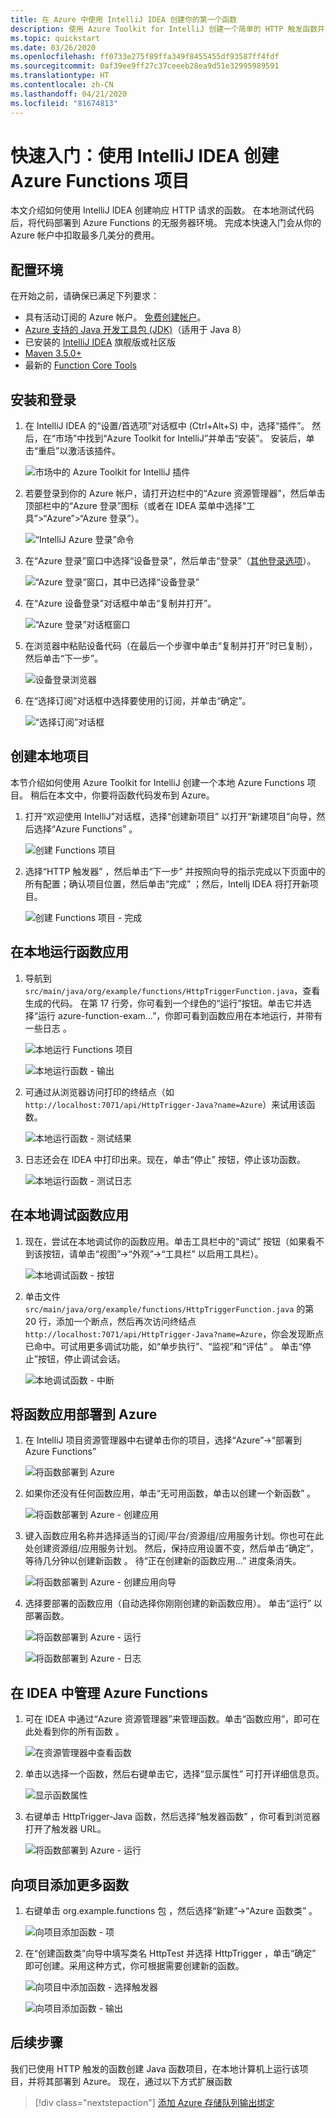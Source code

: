 ```yaml
---
title: 在 Azure 中使用 IntelliJ IDEA 创建你的第一个函数
description: 使用 Azure Toolkit for IntelliJ 创建一个简单的 HTTP 触发函数并将其发布到 Azure。
ms.topic: quickstart
ms.date: 03/26/2020
ms.openlocfilehash: ff0733e275f89ffa349f8455455df93587ff4fdf
ms.sourcegitcommit: 0af39ee9ff27c37ceeeb28ea9d51e32995989591
ms.translationtype: HT
ms.contentlocale: zh-CN
ms.lasthandoff: 04/21/2020
ms.locfileid: "81674813"
---
```

# <a name="quickstart-create-an-azure-functions-project-using-intellij-idea"></a>快速入门：使用 IntelliJ IDEA 创建 Azure Functions 项目

本文介绍如何使用 IntelliJ IDEA 创建响应 HTTP 请求的函数。 在本地测试代码后，将代码部署到 Azure Functions 的无服务器环境。 完成本快速入门会从你的 Azure 帐户中扣取最多几美分的费用。

## <a name="configure-your-environment"></a>配置环境

在开始之前，请确保已满足下列要求：

+ 具有活动订阅的 Azure 帐户。 [免费创建帐户](https://azure.microsoft.com/free/?ref=microsoft.com&utm_source=microsoft.com&utm_medium=docs&utm_campaign=visualstudio)。
+ [Azure 支持的 Java 开发工具包 (JDK)](https://aka.ms/azure-jdks)（适用于 Java 8）
+ 已安装的 [IntelliJ IDEA](https://www.jetbrains.com/idea/download/) 旗舰版或社区版
+ [Maven 3.5.0+](https://maven.apache.org/download.cgi)
+ 最新的 [Function Core Tools](https://github.com/Azure/azure-functions-core-tools)

## <a name="installation-and-sign-in"></a>安装和登录

1. 在 IntelliJ IDEA 的“设置/首选项”对话框中 (Ctrl+Alt+S) 中，选择“插件”。  然后，在“市场”中找到“Azure Toolkit for IntelliJ”并单击“安装”。    安装后，单击“重启”以激活该插件。  

   ![市场中的 Azure Toolkit for IntelliJ 插件][marketplace]

2. 若要登录到你的 Azure 帐户，请打开边栏中的“Azure 资源管理器”，然后单击顶部栏中的“Azure 登录”图标（或者在 IDEA 菜单中选择“工具”>“Azure”>“Azure 登录”）。   

   ![“IntelliJ Azure 登录”命令][I01]

3. 在“Azure 登录”窗口中选择“设备登录”，然后单击“登录”（[其他登录选项](sign-in-instructions.md)）。   

   ![“Azure 登录”窗口，其中已选择“设备登录”][I02]

4. 在“Azure 设备登录”对话框中单击“复制并打开”。  

   ![“Azure 登录”对话框窗口][I03]

5. 在浏览器中粘贴设备代码（在最后一个步骤中单击“复制并打开”时已复制），然后单击“下一步”。  

   ![设备登录浏览器][I04]

6. 在“选择订阅”对话框中选择要使用的订阅，并单击“确定”。  

   ![“选择订阅”对话框][I05]

## <a name="create-your-local-project"></a>创建本地项目

本节介绍如何使用 Azure Toolkit for IntelliJ 创建一个本地 Azure Functions 项目。 稍后在本文中，你要将函数代码发布到 Azure。 

1. 打开“欢迎使用 IntelliJ”对话框，选择“创建新项目”  以打开“新建项目”向导，然后选择“Azure Functions”  。

    ![创建 Functions 项目](media/quickstart-functions/create-functions-project.png)

1. 选择“HTTP 触发器”  ，然后单击“下一步”  并按照向导的指示完成以下页面中的所有配置；确认项目位置，然后单击“完成”  ；然后，Intellj IDEA 将打开新项目。

    ![创建 Functions 项目 - 完成](media/quickstart-functions/create-functions-project-finish.png)

## <a name="run-the-function-app-locally"></a>在本地运行函数应用

1. 导航到 `src/main/java/org/example/functions/HttpTriggerFunction.java`，查看生成的代码。 在第 17 行旁，你可看到一个绿色的“运行”按钮。单击它并选择“运行 azure-function-exam…”，你即可看到函数应用在本地运行，并带有一些日志    。

    ![本地运行 Functions 项目](media/quickstart-functions/local-run-functions-project.png)

    ![本地运行函数 - 输出](media/quickstart-functions/local-run-functions-output.png)

1. 可通过从浏览器访问打印的终结点（如 `http://localhost:7071/api/HttpTrigger-Java?name=Azure`）来试用该函数。

    ![本地运行函数 - 测试结果](media/quickstart-functions/local-run-functions-test.png)

1. 日志还会在 IDEA 中打印出来。现在，单击“停止”  按钮，停止该功函数。

    ![本地运行函数 - 测试日志](media/quickstart-functions/local-run-functions-log.png)

## <a name="debug-the-function-app-locally"></a>在本地调试函数应用

1. 现在，尝试在本地调试你的函数应用。单击工具栏中的“调试”  按钮（如果看不到该按钮，请单击“视图”->“外观”->“工具栏”  以启用工具栏）。

    ![本地调试函数 - 按钮](media/quickstart-functions/local-debug-functions-button.png)

1. 单击文件 `src/main/java/org/example/functions/HttpTriggerFunction.java` 的第 20 行，添加一个断点，然后再次访问终结点 `http://localhost:7071/api/HttpTrigger-Java?name=Azure`，你会发现断点已命中。可试用更多调试功能，如“单步执行”、“监视”和“评估”     。 单击“停止”按钮，停止调试会话。

    ![本地调试函数 - 中断](media/quickstart-functions/local-debug-functions-break.png)

## <a name="deploy-your-function-app-to-azure"></a>将函数应用部署到 Azure

1. 在 IntelliJ 项目资源管理器中右键单击你的项目，选择“Azure”->“部署到 Azure Functions” 

    ![将函数部署到 Azure](media/quickstart-functions/deploy-functions-to-azure.png)

1. 如果你还没有任何函数应用，单击“无可用函数，单击以创建一个新函数”  。

    ![将函数部署到 Azure - 创建应用](media/quickstart-functions/deploy-functions-create-app.png)

1. 键入函数应用名称并选择适当的订阅/平台/资源组/应用服务计划。你也可在此处创建资源组/应用服务计划。 然后，保持应用设置不变，然后单击“确定”，等待几分钟以创建新函数  。 待“正在创建新的函数应用…”  进度条消失。

    ![将函数部署到 Azure - 创建应用向导](media/quickstart-functions/deploy-functions-create-app-wizard.png)

1. 选择要部署的函数应用（自动选择你刚刚创建的新函数应用）。 单击“运行”  以部署函数。

    ![将函数部署到 Azure - 运行](media/quickstart-functions/deploy-functions-run.png)

    ![将函数部署到 Azure - 日志](media/quickstart-functions/deploy-functions-log.png)

## <a name="manage-azure-functions-from-idea"></a>在 IDEA 中管理 Azure Functions

1. 可在 IDEA 中通过“Azure 资源管理器”来管理函数。单击“函数应用”，即可在此处看到你的所有函数   。

    ![在资源管理器中查看函数](media/quickstart-functions/explorer-view-functions.png)

1. 单击以选择一个函数，然后右键单击它，选择“显示属性”  可打开详细信息页。 

    ![显示函数属性](media/quickstart-functions/explorer-functions-show-properties.png)

1. 右键单击 HttpTrigger-Java  函数，然后选择“触发器函数”  ，你可看到浏览器打开了触发器 URL。

    ![将函数部署到 Azure - 运行](media/quickstart-functions/explorer-trigger-functions.png)

## <a name="add-more-functions-to-the-project"></a>向项目添加更多函数

1. 右键单击 org.example.functions 包  ，然后选择“新建”->“Azure 函数类”  。 

    ![向项目添加函数 - 项](media/quickstart-functions/add-functions-entry.png)

1. 在“创建函数类”向导中填写类名 HttpTest  并选择 HttpTrigger  ，单击“确定”  即可创建。采用这种方式，你可根据需要创建新的函数。

    ![向项目中添加函数 - 选择触发器](media/quickstart-functions/add-functions-trigger.png)
    
    ![向项目添加函数 - 输出](media/quickstart-functions/add-functions-output.png)

## <a name="next-steps"></a>后续步骤

我们已使用 HTTP 触发的函数创建 Java 函数项目，在本地计算机上运行该项目，并将其部署到 Azure。 现在，通过以下方式扩展函数

> [!div class="nextstepaction"]
> [添加 Azure 存储队列输出绑定](/azure/azure-functions/functions-add-output-binding-storage-queue-java)


[marketplace]:./media/create-hello-world-web-app/marketplace.png
[I01]: media/sign-in-instructions/I01.png
[I02]: media/sign-in-instructions/I02.png
[I03]: media/sign-in-instructions/I03.png
[I04]: media/sign-in-instructions/I04.png
[I05]: media/sign-in-instructions/I05.png
